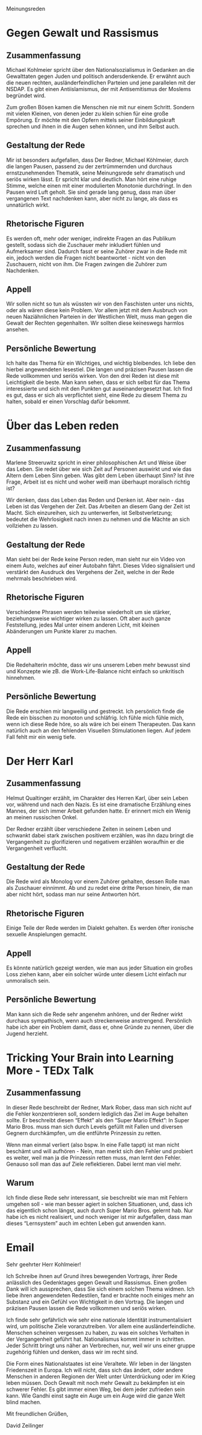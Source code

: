 Meinungsreden

# Gegen Gewalt und Rassismus

## Zusammenfassung

Michael Kohlmeier spricht über den Nationalsozialismus in Gedanken an die Gewalttaten gegen Juden und politisch andersdenkende. Er erwähnt auch die neuen rechten, ausländerfeindlichen Parteien und jene parallelen mit der NSDAP. Es gibt einen Antiislamismus, der mit Antisemitismus der Moslems begründet wird.

Zum großen Bösen kamen die Menschen nie mit nur einem Schritt. Sondern mit vielen Kleinen, von denen jeder zu klein schien für eine große Empörung. Er möchte mit den Opfern mittels seiner Einbildungskraft sprechen und ihnen in die Augen sehen können, und ihm Selbst auch.

## Gestaltung der Rede

Mir ist besonders aufgefallen, dass Der Redner, Michael Köhlmeier, durch die langen Pausen, passend zu der zertrümmernden und durchaus ernstzunehmenden Thematik, seine Meinungsrede sehr dramatisch und seriös wirken lässt. Er spricht klar und deutlich. Man hört eine ruhige Stimme, welche einen mit einer modulierten Monotonie durchdringt. In den Pausen wird Luft geholt. Sie sind gerade lang genug, dass man über vergangenen Text nachdenken kann, aber nicht zu lange, als dass es unnatürlich wirkt.

## Rhetorische Figuren

Es werden oft, mehr oder weniger, indirekte Fragen an das Publikum gestellt, sodass sich die Zuschauer mehr inkludiert fühlen und Aufmerksamer sind. Dadurch fasst er seine Zuhörer zwar in die Rede mit ein, jedoch werden die Fragen nicht beantwortet - nicht von den Zuschauern, nicht von ihm. Die Fragen zwingen die Zuhörer zum Nachdenken.

## Appell

Wir sollen nicht so tun als wüssten wir von den Faschisten unter uns nichts, oder als wären diese kein Problem. Vor allem jetzt mit dem Ausbruch von neuen Naziähnlichen Parteien in der Westlichen Welt, muss man gegen die Gewalt der Rechten gegenhalten. Wir sollten diese keineswegs harmlos ansehen. 

## Persönliche Bewertung

Ich halte das Thema für ein Wichtiges, und wichtig bleibendes. Ich liebe den hierbei angewendeten lesestiel. Die langen und präzisen Pausen lassen die Rede vollkommen und seriös wirken. Von den drei Reden ist diese mit Leichtigkeit die beste. Man kann sehen, dass er sich selbst für das Thema interessierte und sich mit den Punkten gut auseinandergesetzt hat. Ich find es gut, dass er sich als verpflichtet sieht, eine Rede zu diesem Thema zu halten, sobald er einen Vorschlag dafür bekommt.



 

# Über das Leben reden

## Zusammenfassung

Marlene Streeruwitz spricht in einer philosophischen Art und Weise über das Leben. Sie redet über wie sich Zeit auf Personen auswirkt und wie das Altern dem Leben Sinn geben. Was gibt dem Leben überhaupt Sinn? Ist ihre Frage, Arbeit ist es nicht und woher weiß man überhaupt moralisch richtig ist?

Wir denken, dass das Leben das Reden und Denken ist. Aber nein - das Leben ist das Vergehen der Zeit. Das Arbeiten an diesem Gang der Zeit ist Macht. Sich einzureihen, sich zu unterwerfen, ist Selbstverletzung; bedeutet die Wehrlosigkeit nach innen zu nehmen und die Mächte an sich vollziehen zu lassen.

## Gestaltung der Rede

Man sieht bei der Rede keine Person reden, man sieht nur ein Video von einem Auto, welches auf einer Autobahn fährt. Dieses Video signalisiert und verstärkt den Ausdruck des Vergehens der Zeit, welche in der Rede mehrmals beschrieben wird.

## Rhetorische Figuren

Verschiedene Phrasen werden teilweise wiederholt um sie stärker, beziehungsweise wichtiger wirken zu lassen. Oft aber auch ganze Feststellung, jedes Mal unter einem anderen Licht, mit kleinen Abänderungen um Punkte klarer zu machen.

## Appell

Die Redehalterin möchte, dass wir uns unserem Leben mehr bewusst sind und Konzepte wie zB. die Work-Life-Balance nicht einfach so unkritisch hinnehmen.

## Persönliche Bewertung

Die Rede erschien mir langweilig und gestreckt. Ich persönlich finde die Rede ein bisschen zu monoton und schläfrig. Ich fühle mich fühle mich, wenn ich diese Rede höre, so als wäre ich bei einem Therapeuten. Das kann natürlich auch an den fehlenden Visuellen Stimulationen liegen. Auf jedem Fall fehlt mir ein wenig tiefe.



 

# Der Herr Karl

## Zusammenfassung

Helmut Qualtinger erzählt, im Charakter des Herren Karl, über sein Leben vor, während und nach den Nazis. Es ist eine dramatische Erzählung eines Mannes, der sich immer Arbeit gefunden hatte. Er erinnert mich ein Wenig an meinen russischen Onkel.

Der Redner erzählt über verschiedene Zeiten in seinem Leben und schwankt dabei stark zwischen positivem erzählen, was ihn dazu bringt die Vergangenheit zu glorifizieren und negativem erzählen woraufhin er die Vergangenheit verflucht.

## Gestaltung der Rede

Die Rede wird als Monolog vor einem Zuhörer gehalten, dessen Rolle man als Zuschauer einnimmt. Ab und zu redet eine dritte Person hinein, die man aber nicht hört, sodass man nur seine Antworten hört.

## Rhetorische Figuren

Einige Teile der Rede werden im Dialekt gehalten. Es werden öfter ironische sexuelle Anspielungen gemacht.

## Appell

Es könnte natürlich gezeigt werden, wie man aus jeder Situation ein großes Loss ziehen kann, aber ein solcher würde unter diesem Licht einfach nur unmoralisch sein.

## Persönliche Bewertung

Man kann sich die Rede sehr angenehm anhören, und der Redner wirkt durchaus sympathisch, wenn auch streckenweise anstrengend. Persönlich habe ich aber ein Problem damit, dass er, ohne Gründe zu nennen, über die Jugend herzieht.



 

# Tricking Your Brain into Learning More - TEDx Talk

## Zusammenfassung

In dieser Rede beschreibt der Redner, Mark Rober, dass man sich nicht auf die Fehler konzentrieren soll, sondern lediglich das Ziel im Auge behalten sollte. Er beschreibt diesen “Effekt” als den “Super Mario Effekt”: In Super Mario Bros. muss man sich durch Levels gefüllt mit Fallen und diversen Gegnern durchkämpfen, um die entführte Prinzessin zu retten. 

Wenn man einmal verliert (also bspw. In eine Falle tappt) ist man nicht beschämt und will aufhören - Nein, man merkt sich den Fehler und probiert es weiter, weil man ja die Prinzessin retten muss, man lernt den Fehler. Genauso soll man das auf Ziele reflektieren. Dabei lernt man viel mehr.

## Warum

Ich finde diese Rede sehr interessant, sie beschreibt wie man mit Fehlern umgehen soll - wie man besser agiert in solchen Situationen, und, dass ich das eigentlich schon längst, auch durch Super Mario Bros. gelernt hab. Nur habe ich es nicht realisiert, und noch weniger ist mir aufgefallen, dass man dieses “Lernsystem” auch im echten Leben gut anwenden kann.

# Email 

Sehr geehrter Herr Kohlmeier!

Ich Schreibe ihnen auf Grund ihres bewegenden Vortrags, ihrer Rede anlässlich des Gedenktages gegen Gewalt und Rassismus. Einen großen Dank will ich aussprechen, dass Sie sich einem solchen Thema widmen. Ich liebe ihren angewendeten Redestilen, fand er brachte noch einiges mehr an Substanz und ein Gefühl von Wichtigkeit in den Vortrag. Die langen und präzisen Pausen lassen die Rede vollkommen und seriös wirken. 

Ich finde sehr gefährlich wie sehr eine nationale Identität instrumentalisiert wird, um politische Ziele voranzutreiben. Vor allem eine ausländerfeindliche. Menschen scheinen vergessen zu haben, zu was ein solches Verhalten in der Vergangenheit geführt hat. Nationalismus kommt immer in schritten. Jeder Schritt bringt uns näher an Verbrechen, nur, weil wir uns einer gruppe zugehörig fühlen und denken, dass wir im recht sind.

Die Form eines Nationalstaates ist eine Veraltete. Wir leben in der längsten Friedenszeit in Europa. Ich will nicht, dass sich das ändert, oder andere Menschen in anderen Regionen der Welt unter Unterdrückung oder im Krieg leben müssen. Doch Gewalt mit noch mehr Gewalt zu bekämpfen ist ein schwerer Fehler. Es gibt immer einen Weg, bei dem jeder zufrieden sein kann. Wie Gandhi einst sagte ein Auge um ein Auge wird die ganze Welt blind machen.

 

Mit freundlichen Grüßen, 

David Zeilinger

 